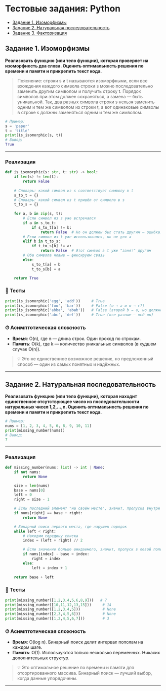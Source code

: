 # Тестовые задания: Python

- [Задание 1. Изоморфизмы](#задание-1-изоморфизмы)
- [Задание 2. Натуральная последовательность](#задание-2-натуральная-последовательность)
- [Задание 3. Факторизация](#задание-3-факторизация)

## Задание 1. Изоморфизмы

**Реализовать функцию (или тело функции), которая проверяет на изоморфность два слова. Оценить оптимальность решения по времени и памяти и прикрепить текст кода.**

> Пояснение: строки s и t называются изоморфными, если все вхождения каждого символа строки s можно последовательно заменить другим символом и получить строку t. Порядок символов при этом должен сохраняться, а замена — быть уникальной. Так, два разных символа строки s нельзя заменить одним и тем же символом из строки t, а вот одинаковые символы в строке s должны заменяться одним и тем же символом.

```python
# Пример:
s = 'paper' 
t = 'title' 
print(is_isomorphic(s, t))
# Вывод: 
True
```

---

### Реализация

```python
def is_isomorphic(s: str, t: str) -> bool:
    if len(s) != len(t):
        return False
    
    # Словарь: какой символ из s соответствует символу в t
    s_to_t = {}
    # Словарь: какой символ из t пришёл от символа в s
    t_to_s = {}
    
    for a, b in zip(s, t):
        # Если символ из s уже встречался
        if a in s_to_t:
            if s_to_t[a] != b:
                return False  # Но он должен был стать другим — ошибка!
        # Если символ из t уже использовался, но не для a
        elif b in t_to_s:
            if t_to_s[b] != a:
                return False  # Этот символ в t уже "занят" другим
        # Оба символа новые — фиксируем связь
        else:
            s_to_t[a] = b
            t_to_s[b] = a

    return True
```

### 🧪 Тесты

```python
print(is_isomorphic('egg', 'add'))     # True
print(is_isomorphic('foo', 'bar'))     # False (o → a и o → r?)
print(is_isomorphic('abba', 'abab'))   # False (второй b → a, но должно быть b)
print(is_isomorphic('abc', 'def'))     # True (все разные — всё ок)
```

### ⏱ Асимптотическая сложность

- **Время**: O(n), где n — длина строк. Один проход по строкам.
- **Память**: O(k), где k — количество уникальных символов (в худшем случае O(n)).

> 💡 Это не единственное возможное решение, но предложенный способ — один из самых понятных и надёжных.

---

## Задание 2. Натуральная последовательность

**Реализовать функцию (или тело функции), которая находит единственное отсутствующее число из последовательности натуральных чисел 1,2,…,n. Оценить оптимальность решения по времени и памяти и прикрепить текст кода.**

```python
# Пример:
nums = [1, 2, 3, 4, 5, 6, 8, 9, 10, 11]
print(missing_number(nums))
# Вывод: 
7
```

---

### Реализация

```python
def missing_number(nums: list) -> int | None:
    if not nums:
        return None

    size = len(nums)
    base = nums[0]
    left = 0
    right = size - 1

    # Если последний элемент "на своём месте", значит, пропуска внутри нет
    if nums[right] == base + right:
        return None

    # Бинарный поиск первого места, где нарушен порядок
    while left < right:
        # Находим середину списка
        index = (left + right) // 2

        # Если значение больше ожидаемого, значит, пропуск в левой половине
        if nums[index] - base > index:
            right = index
        else:
            left = index + 1
            
    return base + left
```

### 🧪 Тесты

```python
print(missing_number([1,2,3,4,5,6,8,9]))   # 7
print(missing_number([10,11,12,13,15]))     # 14
print(missing_number([1,2,3,4,5]))          # None
print(missing_number([2,3,4,5,6]))          # None
print(missing_number([1,2,4,5,6,7]))        # 3
```

### ⏱ Асимптотическая сложность

- **Время**: O(log n). Бинарный поиск делит интервал пополам на каждом шаге.
- **Память**: O(1). Используются только несколько переменных. Никаких дополнительных структур.

> 💡 Это оптимальное решение по времени и памяти для отсортированного массива. Бинарный поиск — лучший выбор, когда данные упорядочены.
---
